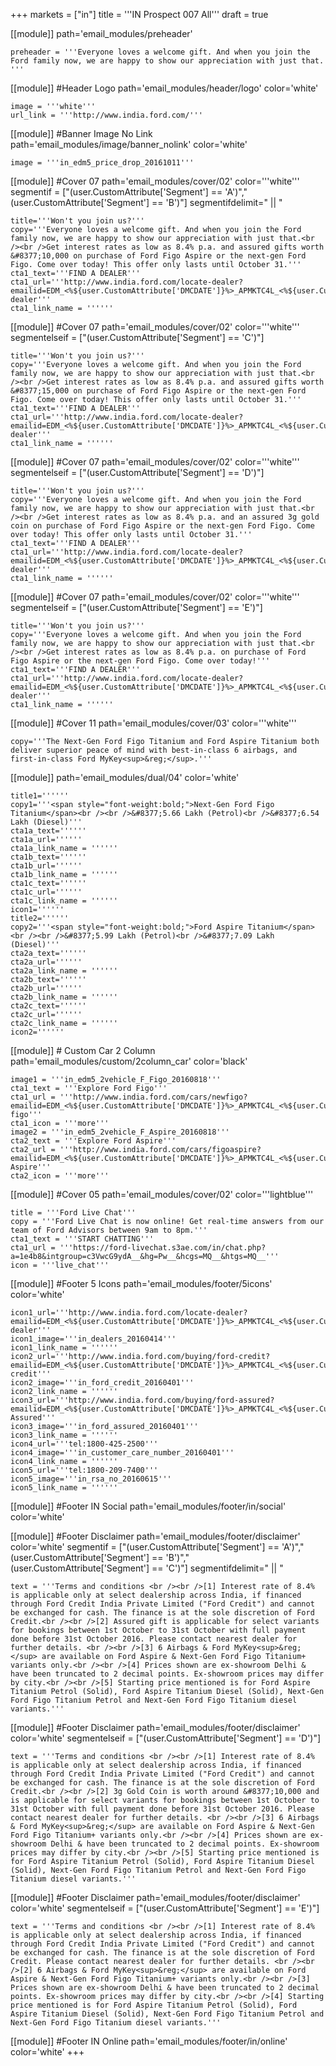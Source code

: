 +++
markets = ["in"]
title = '''IN Prospect 007 All'''
draft = true


[[module]]
path='email_modules/preheader'


	preheader = '''Everyone loves a welcome gift. And when you join the Ford family now, we are happy to show our appreciation with just that. '''

[[module]] #Header Logo
path='email_modules/header/logo'
color='white'

	image = '''white'''
	url_link = '''http://www.india.ford.com/'''

[[module]] #Banner Image No Link
path='email_modules/image/banner_nolink'
color='white'

	image = '''in_edm5_price_drop_20161011'''

[[module]] #Cover 07
path='email_modules/cover/02'
color='''white'''
segmentif = ["(user.CustomAttribute['Segment'] == 'A')","(user.CustomAttribute['Segment'] == 'B')"]
segmentifdelimit=" || "

	title='''Won't you join us?'''
	copy='''Everyone loves a welcome gift. And when you join the Ford family now, we are happy to show our appreciation with just that.<br /><br />Get interest rates as low as 8.4% p.a. and assured gifts worth &#8377;10,000 on purchase of Ford Figo Aspire or the next-gen Ford Figo. Come over today! This offer only lasts until October 31.'''
	cta1_text='''FIND A DEALER'''
	cta1_url='''http://www.india.ford.com/locate-dealer?emailid=EDM_<%${user.CustomAttribute['DMCDATE']}%>_APMKTC4L_<%${user.CustomAttribute['DMCCAMPAIGN']}%>_locate-dealer'''
	cta1_link_name = ''''''

[[module]] #Cover 07
path='email_modules/cover/02'
color='''white'''
segmentelseif = ["(user.CustomAttribute['Segment'] == 'C')"]

	title='''Won't you join us?'''
	copy='''Everyone loves a welcome gift. And when you join the Ford family now, we are happy to show our appreciation with just that.<br /><br />Get interest rates as low as 8.4% p.a. and assured gifts worth &#8377;15,000 on purchase of Ford Figo Aspire or the next-gen Ford Figo. Come over today! This offer only lasts until October 31.'''
	cta1_text='''FIND A DEALER'''
	cta1_url='''http://www.india.ford.com/locate-dealer?emailid=EDM_<%${user.CustomAttribute['DMCDATE']}%>_APMKTC4L_<%${user.CustomAttribute['DMCCAMPAIGN']}%>_locate-dealer'''
	cta1_link_name = ''''''

[[module]] #Cover 07
path='email_modules/cover/02'
color='''white'''
segmentelseif = ["(user.CustomAttribute['Segment'] == 'D')"]

	title='''Won't you join us?'''
	copy='''Everyone loves a welcome gift. And when you join the Ford family now, we are happy to show our appreciation with just that.<br /><br />Get interest rates as low as 8.4% p.a. and an assured 3g gold coin on purchase of Ford Figo Aspire or the next-gen Ford Figo. Come over today! This offer only lasts until October 31.'''
	cta1_text='''FIND A DEALER'''
	cta1_url='''http://www.india.ford.com/locate-dealer?emailid=EDM_<%${user.CustomAttribute['DMCDATE']}%>_APMKTC4L_<%${user.CustomAttribute['DMCCAMPAIGN']}%>_locate-dealer'''
	cta1_link_name = ''''''

[[module]] #Cover 07
path='email_modules/cover/02'
color='''white'''
segmentelseif = ["(user.CustomAttribute['Segment'] == 'E')"]

	title='''Won't you join us?'''
	copy='''Everyone loves a welcome gift. And when you join the Ford family now, we are happy to show our appreciation with just that.<br /><br />Get interest rates as low as 8.4% p.a. on purchase of Ford Figo Aspire or the next-gen Ford Figo. Come over today!'''
	cta1_text='''FIND A DEALER'''
	cta1_url='''http://www.india.ford.com/locate-dealer?emailid=EDM_<%${user.CustomAttribute['DMCDATE']}%>_APMKTC4L_<%${user.CustomAttribute['DMCCAMPAIGN']}%>_locate-dealer'''
	cta1_link_name = ''''''

[[module]] #Cover 11
path='email_modules/cover/03'
color='''white'''

	copy='''The Next-Gen Ford Figo Titanium and Ford Aspire Titanium both deliver superior peace of mind with best-in-class 6 airbags, and first-in-class Ford MyKey<sup>&reg;</sup>.'''

[[module]]
path='email_modules/dual/04'
color='white'

	title1=''''''
	copy1='''<span style="font-weight:bold;">Next-Gen Ford Figo Titanium</span><br /><br />&#8377;5.66 Lakh (Petrol)<br />&#8377;6.54 Lakh (Diesel)'''
	cta1a_text=''''''
	cta1a_url=''''''
	cta1a_link_name = ''''''
	cta1b_text=''''''
	cta1b_url=''''''
	cta1b_link_name = ''''''
	cta1c_text=''''''
	cta1c_url=''''''
	cta1c_link_name = ''''''
	icon1=''''''
	title2=''''''
	copy2='''<span style="font-weight:bold;">Ford Aspire Titanium</span><br /><br />&#8377;5.99 Lakh (Petrol)<br />&#8377;7.09 Lakh (Diesel)'''
	cta2a_text=''''''
	cta2a_url=''''''
	cta2a_link_name = ''''''
	cta2b_text=''''''
	cta2b_url=''''''
	cta2b_link_name = ''''''
	cta2c_text=''''''
	cta2c_url=''''''
	cta2c_link_name = ''''''
	icon2=''''''

[[module]] # Custom Car 2 Column
path='email_modules/custom/2column_car'
color='black'

	image1 = '''in_edm5_2vehicle_F_Figo_20160818'''
	cta1_text = '''Explore Ford Figo'''
	cta1_url = '''http://www.india.ford.com/cars/newfigo?emailid=EDM_<%${user.CustomAttribute['DMCDATE']}%>_APMKTC4L_<%${user.CustomAttribute['DMCCAMPAIGN']}%>_new-figo'''
	cta1_icon = '''more'''
	image2 = '''in_edm5_2vehicle_F_Aspire_20160818'''
	cta2_text = '''Explore Ford Aspire'''
	cta2_url = '''http://www.india.ford.com/cars/figoaspire?emailid=EDM_<%${user.CustomAttribute['DMCDATE']}%>_APMKTC4L_<%${user.CustomAttribute['DMCCAMPAIGN']}%>_explore-Aspire'''
	cta2_icon = '''more'''

[[module]] #Cover 05
path='email_modules/cover/02'
color='''lightblue'''

	title = '''Ford Live Chat'''
	copy = '''Ford Live Chat is now online! Get real-time answers from our team of Ford Advisors between 9am to 8pm.'''
	cta1_text = '''START CHATTING'''
	cta1_url = '''https://ford-livechat.s3ae.com/in/chat.php?a=1e4b8&intgroup=c3VwcG9ydA__&hg=Pw__&hcgs=MQ__&htgs=MQ__'''
	icon = '''live_chat'''

[[module]] #Footer 5 Icons
path='email_modules/footer/5icons'
color='white'

	icon1_url='''http://www.india.ford.com/locate-dealer?emailid=EDM_<%${user.CustomAttribute['DMCDATE']}%>_APMKTC4L_<%${user.CustomAttribute['DMCCAMPAIGN']}%>_locate-dealer'''
	icon1_image='''in_dealers_20160414'''
	icon1_link_name = ''''''
	icon2_url='''http://www.india.ford.com/buying/ford-credit?emailid=EDM_<%${user.CustomAttribute['DMCDATE']}%>_APMKTC4L_<%${user.CustomAttribute['DMCCAMPAIGN']}%>_ford-credit'''
	icon2_image='''in_ford_credit_20160401'''
	icon2_link_name = ''''''
	icon3_url='''http://www.india.ford.com/buying/ford-assured?emailid=EDM_<%${user.CustomAttribute['DMCDATE']}%>_APMKTC4L_<%${user.CustomAttribute['DMCCAMPAIGN']}%>_Ford-Assured'''
	icon3_image='''in_ford_assured_20160401'''
	icon3_link_name = ''''''
	icon4_url='''tel:1800-425-2500'''
	icon4_image='''in_customer_care_number_20160401'''
	icon4_link_name = ''''''
	icon5_url='''tel:1800-209-7400'''
	icon5_image='''in_rsa_no_20160615'''
	icon5_link_name = ''''''

[[module]] #Footer IN Social
path='email_modules/footer/in/social'
color='white'

[[module]] #Footer Disclaimer
path='email_modules/footer/disclaimer'
color='white'
segmentif = ["(user.CustomAttribute['Segment'] == 'A')","(user.CustomAttribute['Segment'] == 'B')","(user.CustomAttribute['Segment'] == 'C')"]
segmentifdelimit=" || "

	text = '''Terms and conditions <br /><br />[1] Interest rate of 8.4% is applicable only at select dealership across India, if financed through Ford Credit India Private Limited ("Ford Credit") and cannot be exchanged for cash. The finance is at the sole discretion of Ford Credit.<br /><br />[2] Assured gift is applicable for select variants for bookings between 1st October to 31st October with full payment done before 31st October 2016. Please contact nearest dealer for further details. <br /><br />[3] 6 Airbags & Ford MyKey<sup>&reg;</sup> are available on Ford Aspire & Next-Gen Ford Figo Titanium+ variants only.<br /><br />[4] Prices shown are ex-showroom Delhi & have been truncated to 2 decimal points. Ex-showroom prices may differ by city.<br /><br />[5] Starting price mentioned is for Ford Aspire Titanium Petrol (Solid), Ford Aspire Titanium Diesel (Solid), Next-Gen Ford Figo Titanium Petrol and Next-Gen Ford Figo Titanium diesel variants.'''

[[module]] #Footer Disclaimer
path='email_modules/footer/disclaimer'
color='white'
segmentelseif = ["(user.CustomAttribute['Segment'] == 'D')"]

	text = '''Terms and conditions <br /><br />[1] Interest rate of 8.4% is applicable only at select dealership across India, if financed through Ford Credit India Private Limited ("Ford Credit") and cannot be exchanged for cash. The finance is at the sole discretion of Ford Credit.<br /><br />[2] 3g Gold Coin is worth around &#8377;10,000 and is applicable for select variants for bookings between 1st October to 31st October with full payment done before 31st October 2016. Please contact nearest dealer for further details. <br /><br />[3] 6 Airbags & Ford MyKey<sup>&reg;</sup> are available on Ford Aspire & Next-Gen Ford Figo Titanium+ variants only.<br /><br />[4] Prices shown are ex-showroom Delhi & have been truncated to 2 decimal points. Ex-showroom prices may differ by city.<br /><br />[5] Starting price mentioned is for Ford Aspire Titanium Petrol (Solid), Ford Aspire Titanium Diesel (Solid), Next-Gen Ford Figo Titanium Petrol and Next-Gen Ford Figo Titanium diesel variants.'''

[[module]] #Footer Disclaimer
path='email_modules/footer/disclaimer'
color='white'
segmentelseif = ["(user.CustomAttribute['Segment'] == 'E')"]

	text = '''Terms and conditions <br /><br />[1] Interest rate of 8.4% is applicable only at select dealership across India, if financed through Ford Credit India Private Limited ("Ford Credit") and cannot be exchanged for cash. The finance is at the sole discretion of Ford Credit. Please contact nearest dealer for further details. <br /><br />[2] 6 Airbags & Ford MyKey<sup>&reg;</sup> are available on Ford Aspire & Next-Gen Ford Figo Titanium+ variants only.<br /><br />[3] Prices shown are ex-showroom Delhi & have been truncated to 2 decimal points. Ex-showroom prices may differ by city.<br /><br />[4] Starting price mentioned is for Ford Aspire Titanium Petrol (Solid), Ford Aspire Titanium Diesel (Solid), Next-Gen Ford Figo Titanium Petrol and Next-Gen Ford Figo Titanium diesel variants.'''

[[module]] #Footer IN Online
path='email_modules/footer/in/online'
color='white'
+++